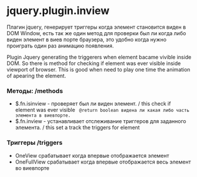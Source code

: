 # jquery.plugin.inview
Плагин jquery, генерирует триггеры когда элемент становится виден в DOM Window, есть так же один метод для проверки был ли когда либо виден элемент в виев порте браузера, это удобно когда нужно проиграть один раз анимацию появления.

Plugin Jquery generating the triggerers when element bacame vivible inside DOM. So there is method for checking if element was ever visible inside viewport of browser. This is good when need to play one time the animation of apearing the element.

### Методы: /methods
- $.fn.isinview - проверяет был ли виден элемент. / this check if element was ever visible
```	@return boolean видена ли какая либо часть элемента в виевпорте.```
- $.fn.inview - устанавливает отслеживание триггеров для заданного элемента. / this set a track the triggers for element

### Триггеры /triggers 
* OneView срабатывает когда впервые отображается элемент 
* OneFullView срабатывает когда впервые отображается весь элемент во виевпорте

